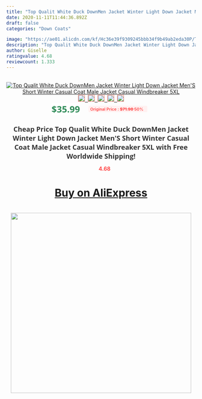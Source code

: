 ```yaml
---
title: "Top Qualit White Duck DownMen Jacket Winter Light Down Jacket Men'S Short Winter Casual Coat Male Jacket Casual Windbreaker 5XL"
date: 2020-11-11T11:44:36.892Z
draft: false
categories: "Down Coats"

image: "https://ae01.alicdn.com/kf/Hc36e39f9309245bbb34f9b49ab2eda30P/Top-Qualit-White-Duck-DownMen-Jacket-Winter-Light-Down-Jacket-Men-S-Short-Winter-Casual-Coat.jpg"
description: "Top Qualit White Duck DownMen Jacket Winter Light Down Jacket Men'S Short Winter Casual Coat Male Jacket Casual Windbreaker 5XL"
author: Giselle
ratingvalue: 4.68
reviewcount: 1.333
---
```

<br>
<div style="text-align: center;">
<a href="https://s.click.aliexpress.com/e/_A2QEHB" target="_blank" rel="nofollow noopener noreferrer"><img alt="Top Qualit White Duck DownMen Jacket Winter Light Down Jacket Men'S Short Winter Casual Coat Male Jacket Casual Windbreaker 5XL" class="magnifier-image" src="https://ae01.alicdn.com/kf/Hc36e39f9309245bbb34f9b49ab2eda30P/Top-Qualit-White-Duck-DownMen-Jacket-Winter-Light-Down-Jacket-Men-S-Short-Winter-Casual-Coat.jpg_640x640.jpg">
<br>
<img style="border:1px solid salmon" src="https://ae01.alicdn.com/kf/Hc36e39f9309245bbb34f9b49ab2eda30P/Top-Qualit-White-Duck-DownMen-Jacket-Winter-Light-Down-Jacket-Men-S-Short-Winter-Casual-Coat.jpg_120x120.jpg">&nbsp;&nbsp;<img style="border:1px solid salmon" src="https://ae01.alicdn.com/kf/H718826b80c0943888d0fba951ce0affbJ/Top-Qualit-White-Duck-DownMen-Jacket-Winter-Light-Down-Jacket-Men-S-Short-Winter-Casual-Coat.jpg_120x120.jpg">&nbsp;&nbsp;<img style="border:1px solid salmon" src="https://ae01.alicdn.com/kf/H49d07c84dce640cf920c466c4c7d8c48u/Top-Qualit-White-Duck-DownMen-Jacket-Winter-Light-Down-Jacket-Men-S-Short-Winter-Casual-Coat.jpg_120x120.jpg">&nbsp;&nbsp;<img style="border:1px solid salmon" src="https://ae01.alicdn.com/kf/Hadbd2af307c84a41b08901196500c9fb2/Top-Qualit-White-Duck-DownMen-Jacket-Winter-Light-Down-Jacket-Men-S-Short-Winter-Casual-Coat.jpg_120x120.jpg">&nbsp;&nbsp;<img style="border:1px solid salmon" src="https://ae01.alicdn.com/kf/He228e00f7c5d455cb749d05989068e003/Top-Qualit-White-Duck-DownMen-Jacket-Winter-Light-Down-Jacket-Men-S-Short-Winter-Casual-Coat.jpg_120x120.jpg"></a></div><br0>
<div style="text-align: center;"><span style="background-color: white; border: 0px; box-sizing: border-box; color: seagreen; display: inline-block; font-family: &quot;open sans&quot; , &quot;arial&quot; , &quot;helvetica&quot; , sans-serif , &quot;heiti&quot;; font-size: 24px; font-stretch: inherit; font-weight: 700; line-height: inherit; margin: 0px 10px 0px 0px; padding: 0px; vertical-align: middle;">$35.99 </span>
<span style="background: rgb(255 , 241 , 241); border-radius: 3px; border: 0px; box-sizing: border-box; color: #ff4747; display: inline-block; font-family: inherit; font-size: 12px; font-stretch: inherit; font-style: inherit; font-variant: inherit; font-weight: 600; line-height: inherit; margin: 0px; padding: 2px 5px; transform: scale(0.9); vertical-align: middle;">Original Price : <b style="text-decoration: line-through;">$71.98 </b> 50%&nbsp;&nbsp;</span></div>
<h1 style="color: #333333; display: inline-block; font-family: &quot;open sans&quot; , &quot;arial&quot; , &quot;helvetica&quot; , sans-serif , &quot;heiti&quot;; font-size: 18px; font-stretch: inherit; font-weight: 700; text-align: center;">Cheap Price Top Qualit White Duck DownMen Jacket Winter Light Down Jacket Men'S Short Winter Casual Coat Male Jacket Casual Windbreaker 5XL with Free Worldwide Shipping!</h1>
<div style="color: #ff4747; text-align: center;">
<img src="https://4.bp.blogspot.com/-M0ZcTcb-5uY/XleCXlxnR4I/AAAAAAAAAEc/OrjgMkXV1oMQFaCRZj5HQwOCBcu3w1FegCPcBGAYYCw/s1600/star.png" style="height: 15px;">&nbsp;<b>4.68</b></div>
<div class="button_cont" align="center"><a class="buynow_a" href="https://s.click.aliexpress.com/e/_A2QEHB" target="_blank" rel="nofollow noopener noreferrer"><H1>Buy on AliExpress</H1></a></div><br>
<div class="separator" style="clear: both; text-align: center;">
<img src="https://lh3.googleusercontent.com/-pTy5HemUv9M/XlePHvY0dAI/AAAAAAAAAE4/0nX5iRUoIWY8eMW9Dpxeirr157OZliDIgCLcBGAsYHQ/s1600/badge.gif" width="480">
</div>
